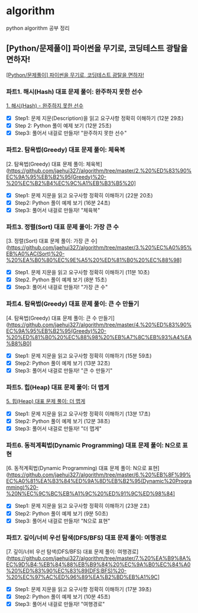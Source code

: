 # algorithm
python algorithm 공부 정리 
## [Python/문제풀이] 파이썬을 무기로, 코딩테스트 광탈을 면하자!
[[Python/문제풀이] 파이썬을 무기로, 코딩테스트 광탈을 면하자!](https://programmers.co.kr/learn/courses/9877#curriculum)

### 파트1. 해시(Hash) 대표 문제 풀이: 완주하지 못한 선수 
[1. 해시(Hash) - 완주하지 못한 선수](https://github.com/jaehui327/algorithm/tree/master/1.%20%ED%95%B4%EC%8B%9C(Hash)%20-%20%EC%99%84%EC%A3%BC%ED%95%98%EC%A7%80%20%EB%AA%BB%ED%95%9C%20%EC%84%A0%EC%88%98)

- [x] Step1: 문제 지문(Description)을 읽고 요구사항 정확히 이해하기 (12분 29초)
- [x] Step 2: Python 풀이 예제 보기 (12분 25초)
- [x] Step3: 풀어서 내걸로 만들자! "완주하지 못한 선수"

### 파트2. 탐욕법(Greedy) 대표 문제 풀이: 체육복 

[2. 탐욕법(Greedy) 대표 문제 풀이: 체육복](https://github.com/jaehui327/algorithm/tree/master/2.%20%ED%83%90%EC%9A%95%EB%B2%95(Greedy)%20-%20%EC%B2%B4%EC%9C%A1%EB%B3%B5%20]

- [x] Step1: 문제 지문을 읽고 요구사항 정확히 이해하기 (22분 20초)
- [x] Step2: Python 풀이 예제 보기 (16분 24초)
- [x] Step3: 풀어서 내걸로 만들자! "체육복"

### 파트3. 정렬(Sort) 대표 문제 풀이: 가장 큰 수 

[3. 정렬(Sort) 대표 문제 풀이: 가장 큰 수](https://github.com/jaehui327/algorithm/tree/master/3.%20%EC%A0%95%EB%A0%AC(Sort)%20-%20%EA%B0%80%EC%9E%A5%20%ED%81%B0%20%EC%88%98]

- [x] Step1. 문제 지문을 읽고 요구사항 정확히 이해하기 (11분 10초)
- [x] Step2. Python 풀이 예제 보기 (8분 15초)
- [x] Step3: 풀어서 내걸로 만들자! "가장 큰 수"

### 파트4. 탐욕법(Greedy) 대표 문제 풀이: 큰 수 만들기 

[4. 탐욕법(Greedy) 대표 문제 풀이: 큰 수 만들기](https://github.com/jaehui327/algorithm/tree/master/4.%20%ED%83%90%EC%9A%95%EB%B2%95(Greedy)%20-%20%ED%81%B0%20%EC%88%98%20%EB%A7%8C%EB%93%A4%EA%B8%B0]

- [x] Step1: 문제 지문을 읽고 요구사항 정확히 이해하기 (15분 59초)
- [x] Step2: Python 풀이 예제 보기 (13분 32초)
- [x] Step3: 풀어서 내걸로 만들자! "큰 수 만들기"

### 파트5. 힙(Heap) 대표 문제 풀이: 더 맵게 

[5. 힙(Heap) 대표 문제 풀이: 더 맵게](https://github.com/jaehui327/algorithm/tree/master/5.%20%ED%9E%99(Heap)%20-%20%EB%8D%94%20%EB%A7%B5%EA%B2%8C%20)

- [x] Step1: 문제 지문을 읽고 요구사항 정확히 이해하기 (13분 17초)
- [x] Step2: Python 풀이 예제 보기 (12분 38초)
- [x] Step3: 풀어서 내걸로 만들자! "더 맵게"

### 파트6. 동적계획법(Dynamic Programming) 대표 문제 풀이: N으로 표현 

[6. 동적계획법(Dynamic Programming) 대표 문제 풀이: N으로 표현](https://github.com/jaehui327/algorithm/tree/master/6.%20%EB%8F%99%EC%A0%81%EA%B3%84%ED%9A%8D%EB%B2%95(Dynamic%20Programming)%20-%20N%EC%9C%BC%EB%A1%9C%20%ED%91%9C%ED%98%84]

- [x] Step1: 문제 지문을 읽고 요구사항 정확히 이해하기 (23분 2초)
- [x] Step2: Python 풀이 예제 보기 (9분 50초)
- [x] Step3: 풀어서 내걸로 만들자! "N으로 표현"

### 파트7. 깊이/너비 우선 탐색(DFS/BFS) 대표 문제 풀이: 여행경로

[7. 깊이/너비 우선 탐색(DFS/BFS) 대표 문제 풀이: 여행경로](https://github.com/jaehui327/algorithm/tree/master/7.%20%EA%B9%8A%EC%9D%B4:%EB%84%88%EB%B9%84%20%EC%9A%B0%EC%84%A0%20%ED%83%90%EC%83%89(DFS:BFS)%20-%20%EC%97%AC%ED%96%89%EA%B2%BD%EB%A1%9C]

- [x] Step1: 문제 지문을 읽고 요구사항 정확히 이해하기 (17분 39초)
- [x] Step2: Python 풀이 예제 보기 (10분 45초)
- [x] Step3: 풀어서 내걸로 만들자! "여행경로"
